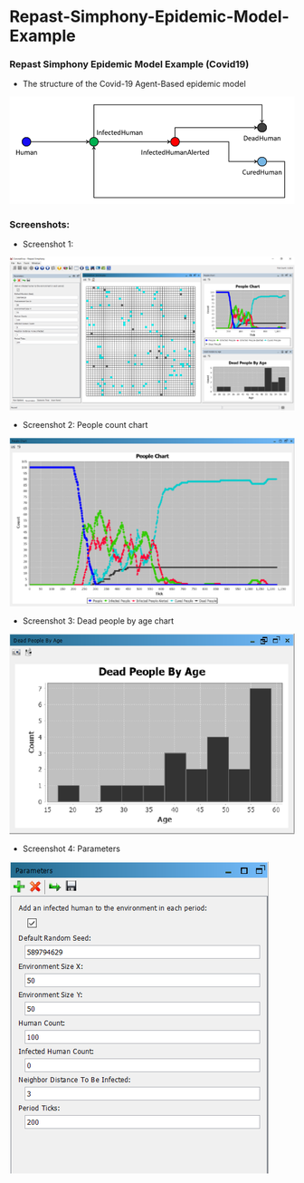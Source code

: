 # Repast-Simphony-Epidemic-Model-Example
### Repast Simphony Epidemic Model Example (Covid19)

* The structure of the Covid-19 Agent-Based epidemic model

![Alt text](/Screenshots/5.PNG?raw=true "Structure of the Covid-19 Agent-Based epidemic model")

### Screenshots:
* Screenshot 1: 

![Alt text](/Screenshots/1.PNG?raw=true "Repast Simphony Screenshot")

* Screenshot 2: People count chart

![Alt text](/Screenshots/2.PNG?raw=true "Repast Simphony Screenshot")

* Screenshot 3: Dead people by age chart

![Alt text](/Screenshots/3.PNG?raw=true "Repast Simphony Screenshot")

* Screenshot 4: Parameters

![Alt text](/Screenshots/4.PNG?raw=true "Repast Simphony Screenshot")
